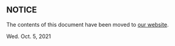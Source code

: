 ## NOTICE

The contents of this document have been moved to [our website](http://trueblocks.io).

Wed. Oct. 5, 2021
